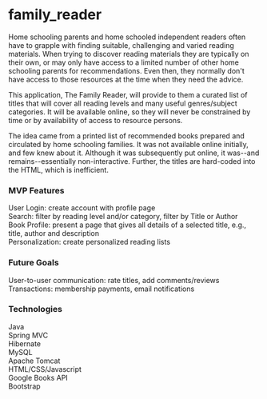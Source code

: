 # family_reader

Home schooling parents and home schooled independent readers often have to grapple with finding suitable, challenging and varied reading materials. When trying to discover reading materials they are typically on their own, or may only have access to a limited number of other home schooling parents for recommendations. Even then, they normally don't have access to those resources at the time when they need the advice.

This application, The Family Reader, will provide to them a curated list of titles that will cover all reading levels and many useful genres/subject categories. It will be available online, so they will never be constrained by time or by availability of access to resource persons.

The idea came from a printed list of recommended books prepared and circulated by home schooling families. It was not available online initially, and few knew about it. Although it was subsequently put online, it was--and remains--essentially non-interactive. Further, the titles are hard-coded into the HTML, which is inefficient.

### MVP Features
   User Login: create account with profile page  
   Search: filter by reading level and/or category, filter by Title or Author  
   Book Profile: present a page that gives all details of a selected title, e.g., title, author and description  
   Personalization: create personalized reading lists  

### Future Goals
   User-to-user communication: rate titles, add comments/reviews  
   Transactions: membership payments, email notifications  

### Technologies
   Java  
   Spring MVC  
   Hibernate  
   MySQL  
   Apache Tomcat  
   HTML/CSS/Javascript  
   Google Books API  
   Bootstrap  
